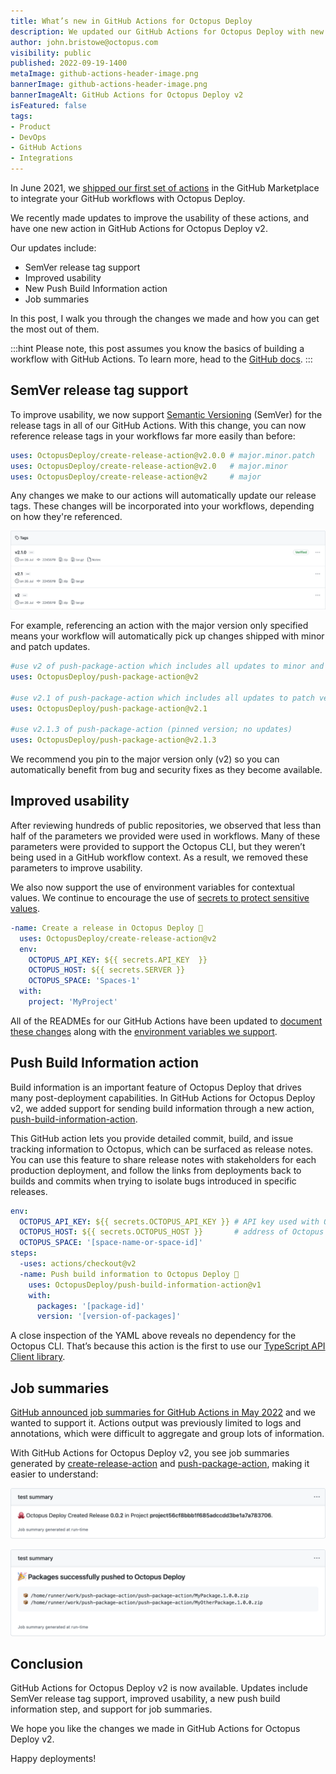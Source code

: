 ```yaml
---
title: What’s new in GitHub Actions for Octopus Deploy
description: We updated our GitHub Actions for Octopus Deploy with new features and to improve usability. Learn more.
author: john.bristowe@octopus.com
visibility: public
published: 2022-09-19-1400
metaImage: github-actions-header-image.png
bannerImage: github-actions-header-image.png
bannerImageAlt: GitHub Actions for Octopus Deploy v2
isFeatured: false
tags:
- Product
- DevOps
- GitHub Actions
- Integrations
---
```


In June 2021, we [shipped our first set of actions](https://octopus.com/blog/github-actions-for-octopus-deploy) in the GitHub Marketplace to integrate your GitHub workflows with Octopus Deploy. 

We recently made updates to improve the usability of these actions, and have one new action in GitHub Actions for Octopus Deploy v2. 

Our updates include:

- SemVer release tag support
- Improved usability 
- New Push Build Information action
- Job summaries

In this post, I walk you through the changes we made and how you can get the most out of them. 

:::hint
Please note, this post assumes you know the basics of building a workflow with GitHub Actions. To learn more, head to the [GitHub docs](https://docs.github.com/en/actions/learn-github-actions).
:::

## SemVer release tag support

To improve usability, we now support [Semantic Versioning](https://semver.org/) (SemVer) for the release tags in all of our GitHub Actions. With this change, you can now reference release tags in your workflows far more easily than before:

```yaml
uses: OctopusDeploy/create-release-action@v2.0.0 # major.minor.patch
uses: OctopusDeploy/create-release-action@v2.0   # major.minor
uses: OctopusDeploy/create-release-action@v2     # major
```

Any changes we make to our actions will automatically update our release tags. These changes will be incorporated into your workflows, depending on how they're referenced.

![Screenshot of SemVer Release Tag Support](semver-release-tag-support.png "width=500")

For example, referencing an action with the major version only specified means your workflow will automatically pick up changes shipped with minor and patch updates.

```yaml
#use v2 of push-package-action which includes all updates to minor and patch versions
uses: OctopusDeploy/push-package-action@v2

#use v2.1 of push-package-action which includes all updates to patch versions
uses: OctopusDeploy/push-package-action@v2.1

#use v2.1.3 of push-package-action (pinned version; no updates)
uses: OctopusDeploy/push-package-action@v2.1.3
```

We recommend you pin to the major version only (v2) so you can automatically benefit from bug and security fixes as they become available. 

## Improved usability

After reviewing hundreds of public repositories, we observed that less than half of the parameters we provided were used in workflows. Many of these parameters were provided to support the Octopus CLI, but they weren’t being used in a GitHub workflow context. As a result, we removed these parameters to improve usability. 

We also now support the use of environment variables for contextual values. We continue to encourage the use of [secrets to protect sensitive values](https://docs.github.com/en/actions/security-guides/security-hardening-for-github-actions#using-secrets).

```yaml
-name: Create a release in Octopus Deploy 🐙
  uses: OctopusDeploy/create-release-action@v2
  env:
    OCTOPUS_API_KEY: ${{ secrets.API_KEY  }}
    OCTOPUS_HOST: ${{ secrets.SERVER }}
    OCTOPUS_SPACE: 'Spaces-1'
  with:
    project: 'MyProject'
```

All of the READMEs for our GitHub Actions have been updated to [document these changes](https://github.com/OctopusDeploy/create-release-action/blob/main/migration-guide.md) along with the [environment variables we support](https://github.com/OctopusDeploy/create-release-action#%EF%B8%8F-environment-variables).

## Push Build Information action

Build information is an important feature of Octopus Deploy that drives many post-deployment capabilities. In GitHub Actions for Octopus Deploy v2, we added support for sending build information through a new action, [push-build-information-action](https://github.com/OctopusDeploy/push-build-information-action).

This GitHub action lets you provide detailed commit, build, and issue tracking information to Octopus, which can be surfaced as release notes. You can use this feature to share release notes with stakeholders for each production deployment, and follow the links from deployments back to builds and commits when trying to isolate bugs introduced in specific releases. 

```yaml
env:
  OCTOPUS_API_KEY: ${{ secrets.OCTOPUS_API_KEY }} # API key used with Octopus Deploy
  OCTOPUS_HOST: ${{ secrets.OCTOPUS_HOST }}       # address of Octopus Deploy
  OCTOPUS_SPACE: '[space-name-or-space-id]'
steps:
  -uses: actions/checkout@v2
  -name: Push build information to Octopus Deploy 🐙
    uses: OctopusDeploy/push-build-information-action@v1
    with:
      packages: '[package-id]'
      version: '[version-of-packages]'
```

A close inspection of the YAML above reveals no dependency for the Octopus CLI. That’s because this action is the first to use our [TypeScript API Client library](https://github.com/OctopusDeploy/api-client.ts).

## Job summaries

[GitHub announced job summaries for GitHub Actions in May 2022](https://github.blog/2022-05-09-supercharging-github-actions-with-job-summaries/) and we wanted to support it. Actions output was previously limited to logs and annotations, which were difficult to aggregate and group lots of information. 

With GitHub Actions for Octopus Deploy v2, you see job summaries generated by [create-release-action](https://github.com/OctopusDeploy/create-release-action) and [push-package-action](https://github.com/OctopusDeploy/push-package-action), making it easier to understand:

![Screenshot of job summary for create release action](job-summary-create-release.png "width=500")

![Screenshot of job summary for push package action](job-summary-run-action.png "width=500")

## Conclusion

GitHub Actions for Octopus Deploy v2 is now available. Updates include SemVer release tag support, improved usability, a new push build information step, and support for job summaries. 

We hope you like the changes we made in GitHub Actions for Octopus Deploy v2.

Happy deployments!